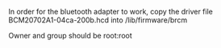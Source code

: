 In order for the bluetooth adapter to work, copy the driver file BCM20702A1-04ca-200b.hcd into /lib/firmware/brcm

Owner and group should be root:root
